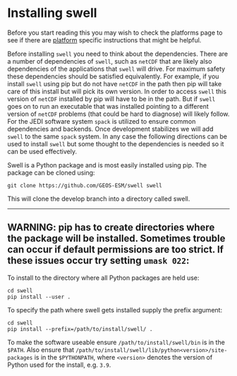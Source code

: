 # Installing swell

Before you start reading this you may wish to check the platforms page to see if there are [platform](platforms/platforms.md) specific instructions that might be helpful.

Before installing `swell` you need to think about the dependencies. There are a number of dependencies of `swell`, such as `netCDF` that are likely also dependencies of the applications that `swell` will drive. For maximum safety these dependencies should be satisfied equivalently. For example, if you install `swell` using pip but do not have `netCDF` in the path then pip will take care of this install but will pick its own version. In order to access `swell` this version of `netCDF` installed by pip will have to be in the path. But if `swell` goes on to run an executable that was installed pointing to a different version of `netCDF` problems (that could be hard to diagnose) will likely follow. For the JEDI software system `spack` is utilized to ensure common dependencies and backends. Once development stabilizes we will add `swell` to the same `spack` system. In any case the following directions can be used to install `swell` but some thought to the dependencies is needed so it can be used effectively.

Swell is a Python package and is most easily installed using pip. The package can be cloned using:

```
git clone https://github.com/GEOS-ESM/swell swell
```

This will clone the develop branch into a directory called swell.

---
**WARNING:**
pip has to create directories where the package will be installed. Sometimes trouble can occur if default permissions are too strict. If these issues occur try setting `umask 022`:
---

To install to the directory where all Python packages are held use:
```
cd swell
pip install --user .
```

To specify the path where swell gets installed supply the prefix argument:
```
cd swell
pip install --prefix=/path/to/install/swell/ .
```

To make the software useable ensure `/path/to/install/swell/bin` is in the `$PATH`. Also ensure that `/path/to/install/swell/lib/python<version>/site-packages` is in the `$PYTHONPATH`, where `<version>` denotes the version of Python used for the install, e.g. `3.9`.
